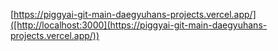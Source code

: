 [https://piggyai-git-main-daegyuhans-projects.vercel.app/]([http://localhost:3000](https://piggyai-git-main-daegyuhans-projects.vercel.app/))
 
